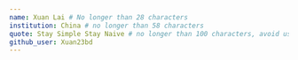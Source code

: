 ```yaml
---
name: Xuan Lai # No longer than 28 characters
institution: China # no longer than 58 characters
quote: Stay Simple Stay Naive # no longer than 100 characters, avoid using quotes(") to guarantee the format remains the same.
github_user: Xuan23bd
---
```


